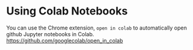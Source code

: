# Using Colab Notebooks

You can use the Chrome extension, `open in colab` to automatically open github Jupyter notebooks in Colab.
https://github.com/googlecolab/open_in_colab
